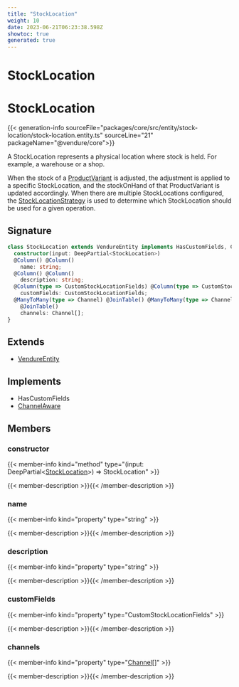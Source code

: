 ```yaml
---
title: "StockLocation"
weight: 10
date: 2023-06-21T06:23:38.598Z
showtoc: true
generated: true
---
```

<!-- This file was generated from the Vendure source. Do not modify. Instead, re-run the "docs:build" script -->

# StockLocation
<div class="symbol">


# StockLocation

{{< generation-info sourceFile="packages/core/src/entity/stock-location/stock-location.entity.ts" sourceLine="21" packageName="@vendure/core">}}

A StockLocation represents a physical location where stock is held. For example, a warehouse or a shop.

When the stock of a <a href='/typescript-api/entities/product-variant#productvariant'>ProductVariant</a> is adjusted, the adjustment is applied to a specific StockLocation,
and the stockOnHand of that ProductVariant is updated accordingly. When there are multiple StockLocations
configured, the <a href='/typescript-api/products-stock/stock-location-strategy#stocklocationstrategy'>StockLocationStrategy</a> is used to determine which StockLocation should be used for
a given operation.

## Signature

```TypeScript
class StockLocation extends VendureEntity implements HasCustomFields, ChannelAware {
  constructor(input: DeepPartial<StockLocation>)
  @Column() @Column()
    name: string;
  @Column() @Column()
    description: string;
  @Column(type => CustomStockLocationFields) @Column(type => CustomStockLocationFields)
    customFields: CustomStockLocationFields;
  @ManyToMany(type => Channel) @JoinTable() @ManyToMany(type => Channel)
    @JoinTable()
    channels: Channel[];
}
```
## Extends

 * <a href='/typescript-api/entities/vendure-entity#vendureentity'>VendureEntity</a>


## Implements

 * HasCustomFields
 * <a href='/typescript-api/entities/interfaces#channelaware'>ChannelAware</a>


## Members

### constructor

{{< member-info kind="method" type="(input: DeepPartial&#60;<a href='/typescript-api/entities/stock-location#stocklocation'>StockLocation</a>&#62;) => StockLocation"  >}}

{{< member-description >}}{{< /member-description >}}

### name

{{< member-info kind="property" type="string"  >}}

{{< member-description >}}{{< /member-description >}}

### description

{{< member-info kind="property" type="string"  >}}

{{< member-description >}}{{< /member-description >}}

### customFields

{{< member-info kind="property" type="CustomStockLocationFields"  >}}

{{< member-description >}}{{< /member-description >}}

### channels

{{< member-info kind="property" type="<a href='/typescript-api/entities/channel#channel'>Channel</a>[]"  >}}

{{< member-description >}}{{< /member-description >}}


</div>
